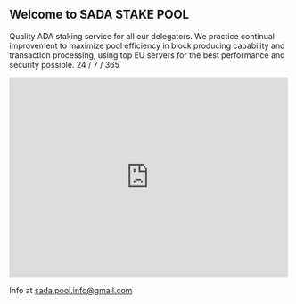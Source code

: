 ## Welcome to SADA STAKE POOL
Quality ADA staking service for all our delegators.
We practice continual improvement to maximize pool efficiency in block producing capability and transaction processing,
using top EU servers for the best performance and security possible.
24 / 7 / 365

<iframe width="500" height="360" frameborder="0" src="https://js.adapools.org/widget-dark.html?pool=96d0f66d7370996d0a1fc9c78828ea87f04e6c140e3e7649f9b2b76a"><a href="https://adapools.org/pool/96d0f66d7370996d0a1fc9c78828ea87f04e6c140e3e7649f9b2b76a">Detail</a></iframe>

Info at sada.pool.info@gmail.com

